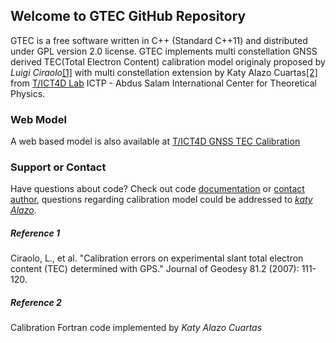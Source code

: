 ## Welcome to GTEC GitHub Repository

GTEC is a free software written in C++ (Standard C++11) and distributed under GPL version 2.0 license. GTEC implements multi constellation GNSS derived TEC(Total Electron Content) calibration model originaly proposed by _Luigi Ciraolo_[[1]](#ref1) with multi constellation extension by Katy Alazo Cuartas[[2]](#ref2) from [T/ICT4D Lab](http://t-ict4d.ictp.it/nequick2/gnss-tec-calibration) ICTP - Abdus Salam International Center for Theoretical Physics.


### Web Model
A web based model is also available at [T/ICT4D GNSS TEC Calibration](http://t-ict4d.ictp.it/nequick2/gps-tec-calibration-online)


### Support or Contact

Have questions about code? Check out code [documentation](doc/README.md) or [contact author](mailto:owaisarain@gmail.com), questions regarding calibration model could be addressed to [_katy Alazo_](mailto:kalazo_c@ictp.it ).


##### <a name="ref1"></a>Reference 1
Ciraolo, L., et al. "Calibration errors on experimental slant total electron content (TEC) determined with GPS." Journal of Geodesy 81.2 (2007): 111-120.

##### <a name="ref2"></a>Reference 2
Calibration Fortran code implemented by _Katy Alazo Cuartas_


